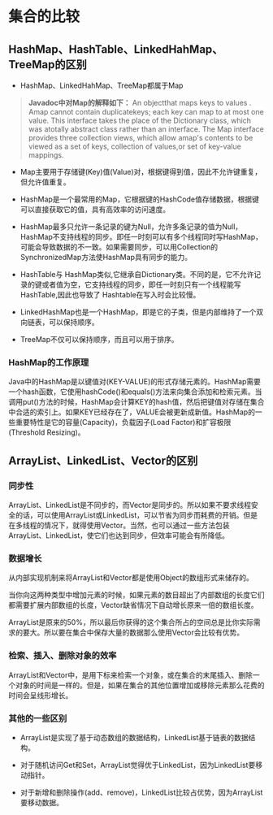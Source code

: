 # 集合的比较

## HashMap、HashTable、LinkedHahMap、TreeMap的区别

- HashMap、LinkedHahMap、TreeMap都属于Map

> **Javadoc中对Map的解释如下：**
> An objectthat maps keys to values . Amap cannot contain duplicatekeys; each key can map to at most one value.
> This interface takes the place of the Dictionary class, which was atotally abstract class rather than an interface.
> The Map interface provides three collection views, which allow amap's contents to be viewed as a set of keys, collection of values,or set of key-value mappings.

- Map主要用于存储键(Key)值(Value)对，根据键得到值，因此不允许键重复，但允许值重复。

- HashMap是一个最常用的Map，它根据键的HashCode值存储数据，根据键可以直接获取它的值，具有高效率的访问速度。

- HashMap最多只允许一条记录的键为Null，允许多条记录的值为Null，HashMap不支持线程的同步。即任一时刻可以有多个线程同时写HashMap，可能会导致数据的不一致。如果需要同步，可以用Collection的SynchronizedMap方法使HashMap具有同步的能力。

- HashTable与 HashMap类似,它继承自Dictionary类。不同的是，它不允许记录的键或者值为空，它支持线程的同步，即任一时刻只有一个线程能写HashTable,因此也导致了 Hashtable在写入时会比较慢。

- LinkedHashMap也是一个HashMap，即是它的子类，但是内部维持了一个双向链表，可以保持顺序。

- TreeMap不仅可以保持顺序，而且可以用于排序。

### HashMap的工作原理

Java中的HashMap是以键值对(KEY-VALUE)的形式存储元素的。HashMap需要一个hash函数，它使用hashCode()和equals()方法来向集合添加和检索元素。当调用put()方法的时候，HashMap会计算KEY的hash值，然后把键值对存储在集合中合适的索引上。如果KEY已经存在了，VALUE会被更新成新值。HashMap的一些重要特性是它的容量(Capacity)，负载因子(Load Factor)和扩容极限(Threshold Resizing)。

## ArrayList、LinkedList、Vector的区别

### 同步性

ArrayList、LinkedList是不同步的，而Vector是同步的。所以如果不要求线程安全的话，可以使用ArrayList或LinkedList，可以节省为同步而耗费的开销。但是在多线程的情况下，就得使用Vector。当然，也可以通过一些方法包装ArrayList、LinkedList，使它们也达到同步，但效率可能会有所降低。

### 数据增长

从内部实现机制来将ArrayList和Vector都是使用Object的数组形式来储存的。

当你向这两种类型中增加元素的时候，如果元素的数目超出了内部数组的长度它们都需要扩展内部数组的长度，Vector缺省情况下自动增长原来一倍的数组长度。

ArrayList是原来的50%，所以最后你获得的这个集合所占的空间总是比你实际需求的要大。所以要在集合中保存大量的数据那么使用Vector会比较有优势。

### 检索、插入、删除对象的效率

ArrayList和Vector中，是用下标来检索一个对象，或在集合的末尾插入、删除一个对象的时间是一样的。但是，如果在集合的其他位置增加或移除元素那么花费的时间会呈线形增长。

### 其他的一些区别

- ArrayList是实现了基于动态数组的数据结构，LinkedList基于链表的数据结构。

- 对于随机访问Get和Set，ArrayList觉得优于LinkedList，因为LinkedList要移动指针。

- 对于新增和删除操作(add、remove)，LinkedList比较占优势，因为ArrayList要移动数据。
